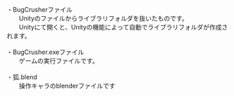 ・BugCrusherファイル<br>
　　Unityのファイルからライブラリフォルダを抜いたものです。<br>
　　Unityにて開くと、Unityの機能によって自動でライブラリフォルダが作成されます。<br>
<br>
・BugCrusher.exeファイル<br>
　　ゲームの実行ファイルです。<br>
<br>
・狐.blend<br>
　　操作キャラのblenderファイルです<br>
